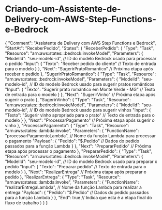 # Criando-um-Assistente-de-Delivery-com-AWS-Step-Functions-e-Bedrock

{
  "Comment": "Assistente de Delivery com AWS Step Functions e Bedrock",
  "StartAt": "ReceberPedido",
  "States": {
    "ReceberPedido": {
      "Type": "Task",
      "Resource": "arn:aws:states:::bedrock:invokeModel",
      "Parameters": {
        "ModelId": "seu-modelo-id", // ID do modelo Bedrock usado para processar o pedido
        "Input": {
          "Texto": "Receber pedido do cliente" // Texto de entrada para o modelo
        }
      },
      "Next": "SugerirPratoRomantico" // Próxima etapa após receber o pedido
    },
    "SugerirPratoRomantico": {
      "Type": "Task",
      "Resource": "arn:aws:states:::bedrock:invokeModel",
      "Parameters": {
        "ModelId": "seu-modelo-id", // ID do modelo Bedrock usado para sugerir pratos românticos
        "Input": {
          "Texto": "Sugerir prato romântico em Monte Verde - MG" // Texto de entrada para o modelo
        }
      },
      "Next": "SugerirVinho" // Próxima etapa após sugerir o prato
    },
    "SugerirVinho": {
      "Type": "Task",
      "Resource": "arn:aws:states:::bedrock:invokeModel",
      "Parameters": {
        "ModelId": "seu-modelo-id", // ID do modelo Bedrock usado para sugerir vinhos
        "Input": {
          "Texto": "Sugerir vinho apropriado para o prato" // Texto de entrada para o modelo
        }
      },
      "Next": "ProcessarPagamento" // Próxima etapa após sugerir o vinho
    },
    "ProcessarPagamento": {
      "Type": "Task",
      "Resource": "arn:aws:states:::lambda:invoke",
      "Parameters": {
        "FunctionName": "processarPagamentoLambda", // Nome da função Lambda para processar o pagamento
        "Payload": {
          "Pedido": "$.Pedido" // Dados do pedido passados para a função Lambda
        }
      },
      "Next": "PrepararPedido" // Próxima etapa após processar o pagamento
    },
    "PrepararPedido": {
      "Type": "Task",
      "Resource": "arn:aws:states:::bedrock:invokeModel",
      "Parameters": {
        "ModelId": "seu-modelo-id", // ID do modelo Bedrock usado para preparar o pedido
        "Input": {
          "Texto": "Preparar pedido" // Texto de entrada para o modelo
        }
      },
      "Next": "RealizarEntrega" // Próxima etapa após preparar o pedido
    },
    "RealizarEntrega": {
      "Type": "Task",
      "Resource": "arn:aws:states:::lambda:invoke",
      "Parameters": {
        "FunctionName": "realizarEntregaLambda", // Nome da função Lambda para realizar a entrega
        "Payload": {
          "Pedido": "$.Pedido" // Dados do pedido passados para a função Lambda
        }
      },
      "End": true // Indica que esta é a etapa final do fluxo de trabalho
    }
  }
}
